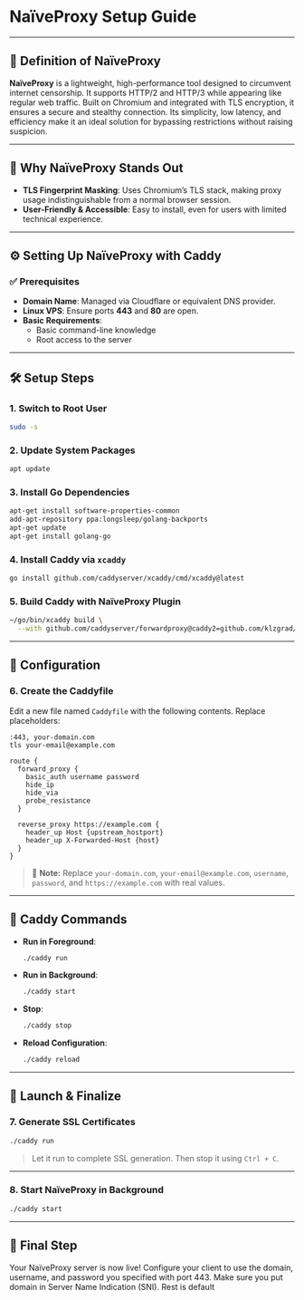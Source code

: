 # NaïveProxy Setup Guide

---

## 📘 Definition of NaïveProxy

**NaïveProxy** is a lightweight, high-performance tool designed to circumvent internet censorship. It supports HTTP/2 and HTTP/3 while appearing like regular web traffic. Built on Chromium and integrated with TLS encryption, it ensures a secure and stealthy connection. Its simplicity, low latency, and efficiency make it an ideal solution for bypassing restrictions without raising suspicion.

---

## 🚀 Why NaïveProxy Stands Out

- **TLS Fingerprint Masking**: Uses Chromium’s TLS stack, making proxy usage indistinguishable from a normal browser session.
- **User-Friendly & Accessible**: Easy to install, even for users with limited technical experience.

---

## ⚙️ Setting Up NaïveProxy with Caddy

### ✅ Prerequisites

- **Domain Name**: Managed via Cloudflare or equivalent DNS provider.
- **Linux VPS**: Ensure ports **443** and **80** are open.
- **Basic Requirements**:
  - Basic command-line knowledge
  - Root access to the server

---

## 🛠️ Setup Steps

### 1. Switch to Root User
```bash
sudo -s
```

### 2. Update System Packages
```bash
apt update
```

### 3. Install Go Dependencies
```bash
apt-get install software-properties-common
add-apt-repository ppa:longsleep/golang-backports
apt-get update
apt-get install golang-go
```

### 4. Install Caddy via `xcaddy`
```bash
go install github.com/caddyserver/xcaddy/cmd/xcaddy@latest
```

### 5. Build Caddy with NaïveProxy Plugin
```bash
~/go/bin/xcaddy build \
  --with github.com/caddyserver/forwardproxy@caddy2=github.com/klzgrad/forwardproxy@naive
```

---

## 📝 Configuration

### 6. Create the Caddyfile

Edit a new file named `Caddyfile` with the following contents. Replace placeholders:

```caddyfile
:443, your-domain.com
tls your-email@example.com

route {
  forward_proxy {
    basic_auth username password
    hide_ip
    hide_via
    probe_resistance
  }

  reverse_proxy https://example.com {
    header_up Host {upstream_hostport}
    header_up X-Forwarded-Host {host}
  }
}
```

> 🛑 **Note:** Replace `your-domain.com`, `your-email@example.com`, `username`, `password`, and `https://example.com` with real values.

---

## 🧪 Caddy Commands

- **Run in Foreground**:

  ```bash
  ./caddy run
  ```

- **Run in Background**:

  ```bash
  ./caddy start
  ```

- **Stop**:

  ```bash
  ./caddy stop
  ```

- **Reload Configuration**:

  ```bash
  ./caddy reload
  ```

---

## 🚦 Launch & Finalize

### 7. Generate SSL Certificates
```bash
./caddy run
```
> Let it run to complete SSL generation. Then stop it using `Ctrl + C`.

---

### 8. Start NaïveProxy in Background
```bash
./caddy start
```

---

## 🎉 Final Step

Your NaïveProxy server is now live!
Configure your client to use the domain, username, and password you specified with port 443. Make sure you put domain in Server Name Indication (SNI). Rest is default
